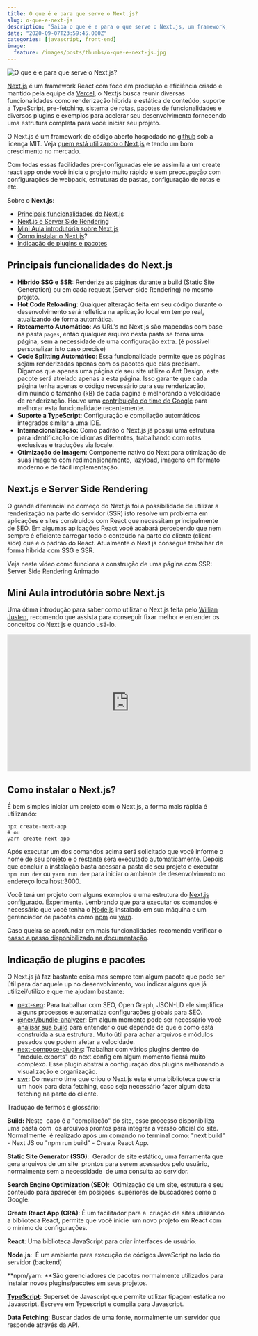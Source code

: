 ```yaml
---
title: O que é e para que serve o Next.js?
slug: o-que-e-next-js
description: "Saiba o que é e para o que serve o Next.js, um framework, com foco em acelerar a criação de sites e aplicações web com React."
date: "2020-09-07T23:59:45.000Z"
categories: [javascript, front-end]
image:
  feature: /images/posts/thumbs/o-que-e-next-js.jpg
---
```


![O que é e para que serve o Next.js?](/images/posts/thumbs/o-que-e-next-js.jpg)

[Next.js](https://nextjs.org) é um framework React com foco em produção e eficiência criado e mantido pela equipe da [Vercel](https://vercel.com), o Nextjs busca reunir diversas funcionalidades como renderização hibrida e estática de conteúdo, suporte a TypeScript, pre-fetching, sistema de rotas, pacotes de funcionalidades e diversos plugins e exemplos para acelerar seu desenvolvimento fornecendo uma estrutura completa para você iniciar seu projeto. 

O Next.js é um framework de código aberto hospedado no [github](https://github.com/vercel/next.js/) sob a licença MIT. Veja [quem está utilizando o Next.js](https://nextjs.org/showcase) e tendo um bom crescimento no mercado.

Com todas essas facilidades pré-configuradas ele se assimila a um create react app onde você inicia o projeto muito rápido e sem preocupação com configurações de webpack, estruturas de pastas, configuração de rotas e etc.

Sobre o **Next.js**:

- [Principais funcionalidades do Next.js](#principais-funcionalidades-do-next-js)
- [Next.js e Server Side Rendering](#next-js-e-server-side-rendering)
- [Mini Aula introdutória sobre Next.js](#mini-aula-introdut-ria-sobre-next-js)
- [Como instalar o Next.js](#como-iniciar-um-projeto-com-next-js)?
- [Indicação de plugins e pacotes](#indica-o-de-plugins-e-pacotes)

## Principais funcionalidades do Next.js

- **Hibrido SSG e SSR:** Renderize as páginas durante a build (Static Site Generation) ou em cada request (Server-side Rendering) no mesmo projeto.
- **Hot Code Reloading**: Qualquer alteração feita em seu código durante o desenvolvimento será refletida na aplicação local em tempo real, atualizando de forma automática.
- **Roteamento Automático**: As URL's no Next js são mapeadas com base na pasta `pages`, então qualquer arquivo nesta pasta se torna uma página, sem a necessidade de uma configuração extra. (é possível personalizar isto caso precise)
- **Code Splitting Automático**: Essa funcionalidade permite que as páginas sejam renderizadas apenas com os pacotes que elas precisam. Digamos que apenas uma página de seu site utilize o Ant Design, este pacote será atrelado apenas a esta página. Isso garante que cada página tenha apenas o código necessário para sua renderização, diminuindo o tamanho (kB) de cada página e melhorando a velocidade de renderização. Houve uma [contribuição do time do Google](https://www.techrepublic.com/article/insiders-look-at-googles-web-framework-contributions-to-next-js-and-more/) para melhorar esta funcionalidade recentemente.
- **Suporte a TypeScript**: Configuração e compilação automáticos integrados similar a uma IDE.
- **Internacionalização:** Como padrão o Next.js já possui uma estrutura para identificação de idiomas diferentes, trabalhando com rotas exclusivas e traduções via locale.
- **Otimização de Imagem**: Componente nativo do Next para otimização de suas imagens com redimensionamento, lazyload, imagens em formato moderno e de fácil implementação.

## Next.js e Server Side Rendering

O grande diferencial no começo do Next.js foi a possibilidade de utilizar a renderização na parte do servidor (SSR) isto resolve um problema em aplicações e sites construídos com React que necessitam principalmente de SEO. Em algumas aplicações React você acabará percebendo que nem sempre é eficiente carregar todo o conteúdo na parte do cliente (client-side) que é o padrão do React. Atualmente o Next js consegue trabalhar de forma hibrida com SSG e SSR.

Veja neste vídeo como funciona a construção de uma página com SSR:
Server Side Rendering Animado
## Mini Aula introdutória sobre Next.js

Uma ótima introdução para saber como utilizar o Next.js feita pelo [Willian Justen](https://willianjusten.com.br/?utm_source=segredodev&amp;utm_medium=post&amp;utm_campaign=o_que_e_nextjs), recomendo que assista para conseguir fixar melhor e entender os conceitos do Next js e quando usá-lo.

<iframe width="560" height="315" src="https://www.youtube.com/embed/X3W-YFe2_io" title="YouTube video player" frameborder="0" allow="accelerometer; autoplay; clipboard-write; encrypted-media; gyroscope; picture-in-picture" allowfullscreen></iframe>

## Como instalar o Next.js?

É bem simples iniciar um projeto com o Next.js, a forma mais rápida é utilizando:

    npx create-next-app
    # ou
    yarn create next-app

Após executar um dos comandos acima será solicitado que você informe o nome de seu projeto e o restante será executado automaticamente. Depois que concluir a instalação basta acessar a pasta de seu projeto e executar `npm run dev` ou `yarn run dev` para iniciar o ambiente de desenvolvimento no endereço localhost:3000.

Você terá um projeto com alguns exemplos e uma estrutura do [Next.js](https://nextjs.org/docs/getting-started) configurado. Experimente. Lembrando que para executar os comandos é necessário que você tenha o [Node.js](https://nodejs.org/en/) instalado em sua máquina e um gerenciador de pacotes como [npm](https://www.npmjs.com/get-npm) ou [yarn](https://yarnpkg.com/getting-started/install).

Caso queira se aprofundar em mais funcionalidades recomendo verificar o [passo a passo disponibilizado na documentação](https://nextjs.org/learn/basics/create-nextjs-app).

## Indicação de plugins e pacotes

O Next.js já faz bastante coisa mas sempre tem algum pacote que pode ser útil para dar aquele up no desenvolvimento, vou indicar alguns que já utilizei/utilizo e que me ajudam bastante:

- [next-seo](https://github.com/garmeeh/next-seo): Para trabalhar com SEO, Open Graph, JSON-LD ele simplifica alguns processos e automatiza configurações globais para SEO.
- [@next/bundle-analyzer](https://github.com/vercel/next.js/tree/canary/packages/next-bundle-analyzer): Em algum momento pode ser necessário você [analisar sua build](/nextjs-analise-de-bundle/) para entender o que depende de que e como está construída a sua estrutura. Muito útil para achar arquivos e módulos pesados que podem afetar a velocidade.
- [next-compose-plugins](https://github.com/cyrilwanner/next-compose-plugins): Trabalhar com vários plugins dentro do "module.exports" do next.config em algum momento ficará muito complexo. Esse plugin abstrai a configuração dos plugins melhorando a visualização e organização.
- [swr](https://swr.vercel.app/): Do mesmo time que criou o Next.js esta é uma biblioteca que cria um hook para data fetching, caso seja necessário fazer algum data fetching na parte do cliente.

Tradução de termos e glossário:

**Build:** Neste  caso é a "compilação" do site, esse processo disponibiliza uma pasta com  os arquivos prontos para integrar a versão oficial do site. Normalmente  é realizado após um comando no terminal como: "next build" - Next JS ou "npm run build" - Create React App.

**Static Site Generator (SSG)**:  Gerador de site estático, uma ferramenta que gera arquivos de um site  prontos para serem acessados pelo usuário, normalmente sem a necessidade  de uma consulta ao servidor.

**Search Engine Optimization (SEO)**:  Otimização de um site, estrutura e seu conteúdo para aparecer em posições  superiores de buscadores como o Google.

**Create React App (CRA)**: É um facilitador para a  criação de sites utilizando a biblioteca React, permite que você inicie  um novo projeto em React com o mínimo de configurações.

**React**: Uma biblioteca JavaScript para criar interfaces de usuário.

**Node.js**:  É um ambiente para execução de códigos JavaScript no lado do servidor (backend)

**npm/yarn: **São gerenciadores de pacotes normalmente utilizados para instalar novos plugins/pacotes em seus projetos.

**[TypeScript](https://github.com/iaurg/mini-curso-typescript#o-que-%C3%A9-typescript)**: Superset de Javascript que permite utilizar tipagem estática no Javascript. Escreve em Typescript e compila para Javascript.

**Data Fetching**: Buscar dados de uma fonte, normalmente um servidor que responde através da API.